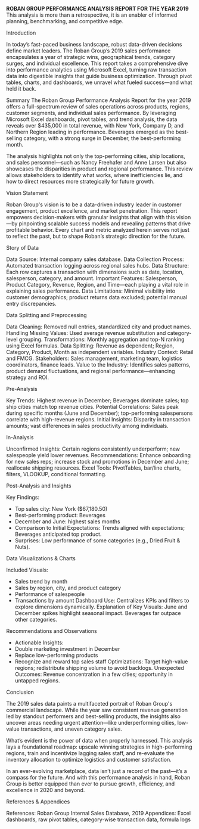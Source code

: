 **ROBAN GROUP PERFORMANCE ANALYSIS REPORT FOR THE YEAR 2019**
This analysis is more than a retrospective, it is an enabler of informed planning, benchmarking, and competitive edge.

Introduction

In today’s fast-paced business landscape, robust data-driven decisions define market leaders. The Roban Group’s 2019 sales performance encapsulates a year of strategic wins, geographical trends, category surges, and individual excellence. This report takes a comprehensive dive into performance analytics using Microsoft Excel, turning raw transaction data into digestible insights that guide business optimization. Through pivot tables, charts, and dashboards, we unravel what fueled success—and what held it back.

Summary
The Roban Group Performance Analysis Report for the year 2019 offers a full-spectrum review of sales operations across products, regions, customer segments, and individual sales performance. By leveraging Microsoft Excel dashboards, pivot tables, and trend analysis, the data reveals over $435,000 in total revenue, with New York, Company D, and Northern Region leading in performance. Beverages emerged as the best-selling category, with a strong surge in December, the best-performing month.

The analysis highlights not only the top-performing cities, ship locations, and sales personnel—such as Nancy Freehafer and Anne Larsen but also showcases the disparities in product and regional performance. This review allows stakeholders to identify what works, where inefficiencies lie, and how to direct resources more strategically for future growth.

Vision Statement

Roban Group's vision is to be a data-driven industry leader in customer engagement, product excellence, and market penetration. This report empowers decision-makers with granular insights that align with this vision—by pinpointing scalable success models and revealing patterns that drive profitable behavior. Every chart and metric analyzed herein serves not just to reflect the past, but to shape Roban’s strategic direction for the future.

Story of Data

Data Source: Internal company sales database.
Data Collection Process: Automated transaction logging across regional sales hubs.
Data Structure: Each row captures a transaction with dimensions such as date, location, salesperson, category, and amount.
Important Features: Salesperson, Product Category, Revenue, Region, and Time—each playing a vital role in explaining sales performance.
Data Limitations: Minimal visibility into customer demographics; product returns data excluded; potential manual entry discrepancies.

Data Splitting and Preprocessing

Data Cleaning: Removed null entries, standardized city and product names.
Handling Missing Values: Used average revenue substitution and category-level grouping.
Transformations: Monthly aggregation and top-N ranking using Excel formulas.
Data Splitting: Revenue as dependent; Region, Category, Product, Month as independent variables.
Industry Context: Retail and FMCG.
Stakeholders: Sales management, marketing team, logistics coordinators, finance leads.
Value to the Industry: Identifies sales patterns, product demand fluctuations, and regional performance—enhancing strategy and ROI.

Pre-Analysis

Key Trends: Highest revenue in December; Beverages dominate sales; top ship cities match top revenue cities.
Potential Correlations: Sales peak during specific months (June and December); top-performing salespersons correlate with high-revenue regions.
Initial Insights: Disparity in transaction amounts; vast differences in sales productivity among individuals.

In-Analysis

Unconfirmed Insights: Certain regions consistently underperform; new salespeople yield lower revenues.
Recommendations: Enhance onboarding for new sales reps; increase stock and promotions in December and June; reallocate shipping resources.
Excel Tools: PivotTables, bar/line charts, filters, VLOOKUP, conditional formatting.

Post-Analysis and Insights

Key Findings:

* Top sales city: New York ($67,180.50)
* Best-performing product: Beverages
* December and June: highest sales months
* Comparison to Initial Expectations: Trends aligned with expectations; Beverages anticipated top product.
* Surprises: Low performance of some categories (e.g., Dried Fruit & Nuts).

Data Visualizations & Charts

Included Visuals:

  * Sales trend by month
  * Sales by region, city, and product category
  * Performance of salespeople
  * Transactions by amount
Dashboard Use: Centralizes KPIs and filters to explore dimensions dynamically.
Explanation of Key Visuals: June and December spikes highlight seasonal impact. Beverages far outpace other categories.

Recommendations and Observations

* Actionable Insights:
* Double marketing investment in December
* Replace low-performing products
* Recognize and reward top sales staff
Optimizations: Target high-value regions; redistribute shipping volume to avoid backlogs.
Unexpected Outcomes: Revenue concentration in a few cities; opportunity in untapped regions.

Conclusion

The 2019 sales data paints a multifaceted portrait of Roban Group's commercial landscape. While the year saw consistent revenue generation led by standout performers and best-selling products, the insights also uncover areas needing urgent attention—like underperforming cities, low-value transactions, and uneven category sales.

What’s evident is the power of data when properly harnessed. This analysis lays a foundational roadmap: upscale winning strategies in high-performing regions, train and incentivize lagging sales staff, and re-evaluate the inventory allocation to optimize logistics and customer satisfaction.

In an ever-evolving marketplace, data isn’t just a record of the past—it’s a compass for the future. And with this performance analysis in hand, Roban Group is better equipped than ever to pursue growth, efficiency, and excellence in 2020 and beyond.

References & Appendices

References: Roban Group Internal Sales Database, 2019
Appendices: Excel dashboards, raw pivot tables, category-wise transaction data, formula logs
